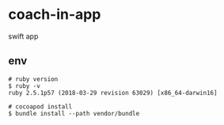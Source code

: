 # coach-in-app
swift app

## env
```
# ruby version
$ ruby -v
ruby 2.5.1p57 (2018-03-29 revision 63029) [x86_64-darwin16]

# cocoapod install
$ bundle install --path vendor/bundle

```

